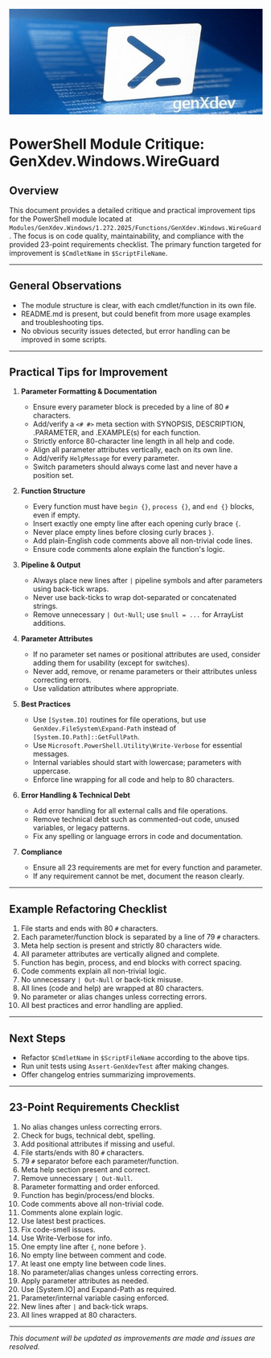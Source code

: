 ![image1](powershell.jpg)

# PowerShell Module Critique: GenXdev.Windows.WireGuard

## Overview
This document provides a detailed critique and practical improvement tips for the PowerShell module located at `Modules/GenXdev.Windows/1.272.2025/Functions/GenXdev.Windows.WireGuard`. The focus is on code quality, maintainability, and compliance with the provided 23-point requirements checklist. The primary function targeted for improvement is `$CmdletName` in `$ScriptFileName`.

---

## General Observations
- The module structure is clear, with each cmdlet/function in its own file.
- README.md is present, but could benefit from more usage examples and troubleshooting tips.
- No obvious security issues detected, but error handling can be improved in some scripts.

---

## Practical Tips for Improvement

1. **Parameter Formatting & Documentation**
   - Ensure every parameter block is preceded by a line of 80 `#` characters.
   - Add/verify a `<# #>` meta section with SYNOPSIS, DESCRIPTION, .PARAMETER, and .EXAMPLE(s) for each function.
   - Strictly enforce 80-character line length in all help and code.
   - Align all parameter attributes vertically, each on its own line.
   - Add/verify `HelpMessage` for every parameter.
   - Switch parameters should always come last and never have a position set.

2. **Function Structure**
   - Every function must have `begin {}`, `process {}`, and `end {}` blocks, even if empty.
   - Insert exactly one empty line after each opening curly brace `{`.
   - Never place empty lines before closing curly braces `}`.
   - Add plain-English code comments above all non-trivial code lines.
   - Ensure code comments alone explain the function's logic.

3. **Pipeline & Output**
   - Always place new lines after `|` pipeline symbols and after parameters using back-tick wraps.
   - Never use back-ticks to wrap dot-separated or concatenated strings.
   - Remove unnecessary `| Out-Null`; use `$null = ...` for ArrayList additions.

4. **Parameter Attributes**
   - If no parameter set names or positional attributes are used, consider adding them for usability (except for switches).
   - Never add, remove, or rename parameters or their attributes unless correcting errors.
   - Use validation attributes where appropriate.

5. **Best Practices**
   - Use `[System.IO]` routines for file operations, but use `GenXdev.FileSystem\Expand-Path` instead of `[System.IO.Path]::GetFullPath`.
   - Use `Microsoft.PowerShell.Utility\Write-Verbose` for essential messages.
   - Internal variables should start with lowercase; parameters with uppercase.
   - Enforce line wrapping for all code and help to 80 characters.

6. **Error Handling & Technical Debt**
   - Add error handling for all external calls and file operations.
   - Remove technical debt such as commented-out code, unused variables, or legacy patterns.
   - Fix any spelling or language errors in code and documentation.

7. **Compliance**
   - Ensure all 23 requirements are met for every function and parameter.
   - If any requirement cannot be met, document the reason clearly.

---

## Example Refactoring Checklist
1. File starts and ends with 80 `#` characters.
2. Each parameter/function block is separated by a line of 79 `#` characters.
3. Meta help section is present and strictly 80 characters wide.
4. All parameter attributes are vertically aligned and complete.
5. Function has begin, process, and end blocks with correct spacing.
6. Code comments explain all non-trivial logic.
7. No unnecessary `| Out-Null` or back-tick misuse.
8. All lines (code and help) are wrapped at 80 characters.
9. No parameter or alias changes unless correcting errors.
10. All best practices and error handling are applied.

---

## Next Steps
- Refactor `$CmdletName` in `$ScriptFileName` according to the above tips.
- Run unit tests using `Assert-GenXdevTest` after making changes.
- Offer changelog entries summarizing improvements.

---

## 23-Point Requirements Checklist
1. No alias changes unless correcting errors.
2. Check for bugs, technical debt, spelling.
3. Add positional attributes if missing and useful.
4. File starts/ends with 80 `#` characters.
5. 79 `#` separator before each parameter/function.
6. Meta help section present and correct.
7. Remove unnecessary `| Out-Null`.
8. Parameter formatting and order enforced.
9. Function has begin/process/end blocks.
10. Code comments above all non-trivial code.
11. Comments alone explain logic.
12. Use latest best practices.
13. Fix code-smell issues.
14. Use Write-Verbose for info.
15. One empty line after `{`, none before `}`.
16. No empty line between comment and code.
17. At least one empty line between code lines.
18. No parameter/alias changes unless correcting errors.
19. Apply parameter attributes as needed.
20. Use [System.IO] and Expand-Path as required.
21. Parameter/internal variable casing enforced.
22. New lines after `|` and back-tick wraps.
23. All lines wrapped at 80 characters.

---

*This document will be updated as improvements are made and issues are resolved.*
